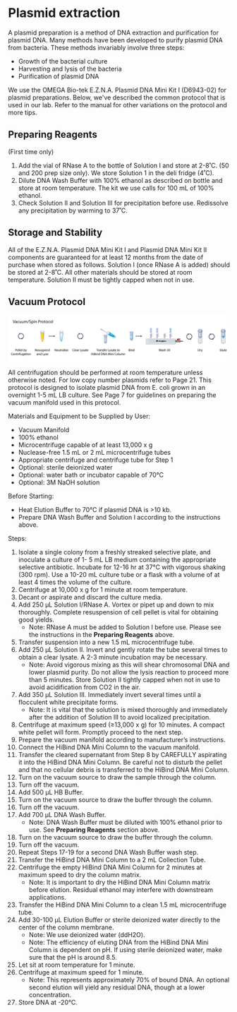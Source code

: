 # Plasmid extraction

A plasmid preparation is a method of DNA extraction and purification for plasmid DNA. Many methods have been developed to purify plasmid DNA from bacteria. These methods invariably involve three steps:

* Growth of the bacterial culture
* Harvesting and lysis of the bacteria
* Purification of plasmid DNA

We use the OMEGA Bio-tek E.Z.N.A. Plasmid DNA Mini Kit I \(D6943-02\) for plasmid preparations. Below, we've described the common protocol that is used in our lab. Refer to the manual for other variations on the protocol and more tips.

## Preparing Reagents

\(First time only\)

1. Add the vial of RNase A to the bottle of Solution I and store at 2-8˚C. \(50 and 200 prep size only\). We store Solution 1 in the deli fridge \(4˚C\).
2. Dilute DNA Wash Buffer with 100% ethanol as described on bottle and store at room temperature. The kit we use calls for 100 mL of 100% ethanol.
3. Check Solution II and Solution III for precipitation before use. Redissolve any precipitation by warming to 37˚C.

## Storage and Stability

All of the E.Z.N.A. Plasmid DNA Mini Kit I and Plasmid DNA Mini Kit II components are guaranteed for at least 12 months from the date of purchase when stored as follows. Solution I \(once RNase A is added\) should be stored at 2-8˚C. All other materials should be stored at room temperature. Solution II must be tightly capped when not in use.

## Vacuum Protocol

[![](../../.gitbook/assets/miniprep.png)](https://github.com/)

All centrifugation should be performed at room temperature unless otherwise noted. For low copy number plasmids refer to Page 21. This protocol is designed to isolate plasmid DNA from E. coli grown in an overnight 1-5 mL LB culture. See Page 7 for guidelines on preparing the vacuum manifold used in this protocol.

Materials and Equipment to be Supplied by User:

* Vacuum Manifold
* 100% ethanol
* Microcentrifuge capable of at least 13,000 x g
* Nuclease-free 1.5 mL or 2 mL microcentrifuge tubes
* Appropriate centrifuge and centrifuge tube for Step 1
* Optional: sterile deionized water
* Optional: water bath or incubator capable of 70°C
* Optional: 3M NaOH solution

Before Starting:

* Heat Elution Buffer to 70°C if plasmid DNA is &gt;10 kb.
* Prepare DNA Wash Buffer and Solution I according to the instructions above.

Steps:

1. Isolate a single colony from a freshly streaked selective plate, and inoculate a culture of 1- 5 mL LB medium containing the appropriate selective antibiotic. Incubate for 12-16 hr at 37°C with vigorous shaking \(300 rpm\). Use a 10-20 mL culture tube or a flask with a volume of at least 4 times the volume of the culture.
2. Centrifuge at 10,000 x g for 1 minute at room temperature.
3. Decant or aspirate and discard the culture media.
4. Add 250 μL Solution I/RNase A. Vortex or pipet up and down to mix thoroughly. Complete resuspension of cell pellet is vital for obtaining good yields.
   * Note: RNase A must be added to Solution I before use. Please see the instructions in the **Preparing Reagents** above.
5. Transfer suspension into a new 1.5 mL microcentrifuge tube.
6. Add 250 μL Solution II. Invert and gently rotate the tube several times to obtain a clear lysate. A 2-3 minute incubation may be necessary.
   * Note: Avoid vigorous mixing as this will shear chromosomal DNA and lower plasmid purity. Do not allow the lysis reaction to proceed more than 5 minutes. Store Solution II tightly capped when not in use to avoid acidification from CO2 in the air.
7. Add 350 μL Solution III. Immediately invert several times until a flocculent white precipitate forms.
   * Note: It is vital that the solution is mixed thoroughly and immediately after the addition of Solution III to avoid localized precipitation.
8. Centrifuge at maximum speed \(≥13,000 x g\) for 10 minutes. A compact white pellet will form. Promptly proceed to the next step.
9. Prepare the vacuum manifold according to manufacturer’s instructions.
10. Connect the HiBind DNA Mini Column to the vacuum manifold.
11. Transfer the cleared supernatant from Step 8 by CAREFULLY aspirating it into the HiBind DNA Mini Column. Be careful not to disturb the pellet and that no cellular debris is transferred to the HiBind DNA Mini Column.
12. Turn on the vacuum source to draw the sample through the column.
13. Turn off the vacuum.
14. Add 500 μL HB Buffer.
15. Turn on the vacuum source to draw the buffer through the column.
16. Turn off the vacuum.
17. Add 700 μL DNA Wash Buffer.
    * Note: DNA Wash Buffer must be diluted with 100% ethanol prior to use. See **Preparing Reagents** section above.
18. Turn on the vacuum source to draw the buffer through the column.
19. Turn off the vacuum.
20. Repeat Steps 17-19 for a second DNA Wash Buffer wash step.
21. Transfer the HiBind DNA Mini Column to a 2 mL Collection Tube.
22. Centrifuge the empty HiBind DNA Mini Column for 2 minutes at maximum speed to dry the column matrix.
    * Note: It is important to dry the HiBind DNA Mini Column matrix before elution. Residual ethanol may interfere with downstream applications.
23. Transfer the HiBind DNA Mini Column to a clean 1.5 mL microcentrifuge tube.
24. Add 30-100 μL Elution Buffer or sterile deionized water directly to the center of the column membrane.
    * Note: We use deionized water \(ddH2O\).
    * Note: The efficiency of eluting DNA from the HiBind DNA Mini Column is dependent on pH. If using sterile deionized water, make sure that the pH is around 8.5.
25. Let sit at room temperature for 1 minute.
26. Centrifuge at maximum speed for 1 minute.
    * Note: This represents approximately 70% of bound DNA. An optional second elution will yield any residual DNA, though at a lower concentration.
27. Store DNA at -20°C.

